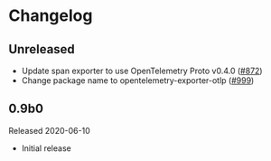 # Changelog

## Unreleased

- Update span exporter to use OpenTelemetry Proto v0.4.0 ([#872](https://github.com/open-telemetry/opentelemetry-python/pull/889))
- Change package name to opentelemetry-exporter-otlp
  ([#999](https://github.com/open-telemetry/opentelemetry-python/pull/999))

## 0.9b0

Released 2020-06-10

- Initial release

